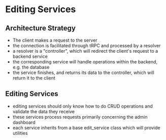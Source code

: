 # Editing Services

## Architecture Strategy

- The client makes a request to the server
- the connection is facilitated through tRPC and processed by a resolver
- a resolver is a "controller", which will redirect the client's request to a backend service
- the corresponding service will handle operations within the backend, e.g. the database
- the service finishes, and returns its data to the controller, which will return it to the client

## Editing Services

- editing services should only know how to do CRUD operations and validate the data they receive
- these services process requests primarily concerning the admin dashboard
- each service inherits from a base edit_service class which will provide utilities
